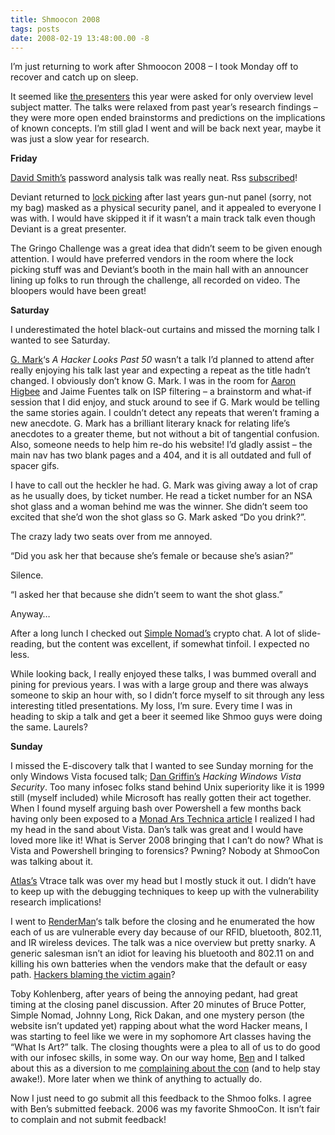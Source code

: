 ```yaml
---
title: Shmoocon 2008
tags: posts
date: 2008-02-19 13:48:00.00 -8
---
```

I’m just returning to work after Shmoocon 2008 – I took Monday off to recover and catch up on sleep.

It seemed like [the presenters](http://www.shmoocon.org/schedule.html) this year were asked for only overview level subject matter. The talks were relaxed from past year’s research findings – they were more open ended brainstorms and predictions on the implications of known concepts. I’m still glad I went and will be back next year, maybe it was just a slow year for research.

**Friday**

[David Smith’s](http://www.duderman.com/default.php) password analysis talk was really neat. Rss [subscribed](http://dcinfosec.blogspot.com/)!

Deviant returned to [lock picking](http://deviating.net/lockpicking/topics.html) after last years gun-nut panel (sorry, not my bag) masked as a physical security panel, and it appealed to everyone I was with. I would have skipped it if it wasn’t a main track talk even though Deviant is a great presenter.

The Gringo Challenge was a great idea that didn’t seem to be given enough attention. I would have preferred vendors in the room where the lock picking stuff was and Deviant’s booth in the main hall with an announcer lining up folks to run through the challenge, all recorded on video. The bloopers would have been great!

**Saturday**

I underestimated the hotel black-out curtains and missed the morning talk I wanted to see Saturday.

[G. Mark](http://www.gmarkhardy.com/)‘s _A Hacker Looks Past 50_ wasn’t a talk I’d planned to attend after really enjoying his talk last year and expecting a repeat as the title hadn’t changed. I obviously don’t know G. Mark. I was in the room for [Aaron Higbee](http://secureme.blogspot.com/) and Jaime Fuentes talk on ISP filtering – a brainstorm and what-if session that I did enjoy, and stuck around to see if G. Mark would be telling the same stories again. I couldn’t detect any repeats that weren’t framing a new anecdote. G. Mark has a brilliant literary knack for relating life’s anecdotes to a greater theme, but not without a bit of tangential confusion. Also, someone needs to help him re-do his website! I’d gladly assist – the main nav has two blank pages and a 404, and it is all outdated and full of spacer gifs.

I have to call out the heckler he had. G. Mark was giving away a lot of crap as he usually does, by ticket number. He read a ticket number for an NSA shot glass and a woman behind me was the winner. She didn’t seem too excited that she’d won the shot glass so G. Mark asked “Do you drink?”.

The crazy lady two seats over from me annoyed.

“Did you ask her that because she’s female or because she’s asian?”

Silence.

“I asked her that because she didn’t seem to want the shot glass.”

Anyway…

After a long lunch I checked out [Simple Nomad’s](http://www.nmrc.org/~thegnome/) crypto chat. A lot of slide-reading, but the content was excellent, if somewhat tinfoil. I expected no less.

While looking back, I really enjoyed these talks, I was bummed overall and pining for previous years. I was with a large group and there was always someone to skip an hour with, so I didn’t force myself to sit through any less interesting titled presentations. My loss, I’m sure. Every time I was in heading to skip a talk and get a beer it seemed like Shmoo guys were doing the same. Laurels?

**Sunday**

I missed the E-discovery talk that I wanted to see Sunday morning for the only Windows Vista focused talk; [Dan Griffin’s](http://www.jwsecure.com/articles.shtml) _Hacking Windows Vista Security_. Too many infosec folks stand behind Unix superiority like it is 1999 still (myself included) while Microsoft has really gotten their act together. When I found myself arguing bash over Powershell a few months back having only been exposed to a [Monad Ars Technica article](http://www.grantstavely.com/monad) I realized I had my head in the sand about Vista. Dan’s talk was great and I would have loved more like it! What is Server 2008 bringing that I can’t do now? What is Vista and Powershell bringing to forensics? Pwning? Nobody at ShmooCon was talking about it.

[Atlas’s](http://atlas.r4780y.com/cgi-bin/atlas) Vtrace talk was over my head but I mostly stuck it out. I didn’t have to keep up with the debugging techniques to keep up with the vulnerability research implications!

I went to [RenderMan](http://www.renderlab.net/)‘s talk before the closing and he enumerated the how each of us are vulnerable every day because of our RFID, bluetooth, 802.11, and IR wireless devices. The talk was a nice overview but pretty snarky. A generic salesman isn’t an idiot for leaving his bluetooth and 802.11 on and killing his own batteries when the vendors make that the default or easy path. [Hackers blaming the victim again](http://www.grantstavely.com/tv-b-gone-ii)?

Toby Kohlenberg, after years of being the annoying pedant, had great timing at the closing panel discussion. After 20 minutes of Bruce Potter, Simple Nomad, Johnny Long, Rick Dakan, and one mystery person (the website isn’t updated yet) rapping about what the word Hacker means, I was starting to feel like we were in my sophomore Art classes having the “What Is Art?” talk. The closing thoughts were a plea to all of us to do good with our infosec skills, in some way. On our way home, [Ben](http://www.electricfork.com/) and I talked about this as a diversion to me [complaining about the con](http://electricfork.com/blog/49/shmoocon-08-observations) (and to help stay awake!). More later when we think of anything to actually do.

Now I just need to go submit all this feedback to the Shmoo folks. I agree with Ben’s submitted feeback. 2006 was my favorite ShmooCon. It isn’t fair to complain and not submit feedback!